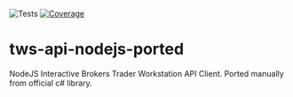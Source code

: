 ![Tests](https://github.com/anri-asaturov/tws-api-nodejs-ported/workflows/Node.js%20CI/badge.svg)
[![Coverage](https://coveralls.io/repos/github/anri-asaturov/tws-api-nodejs-ported/badge.svg?branch=master)](https://coveralls.io/github/anri-asaturov/tws-api-nodejs-ported?branch=master)
# tws-api-nodejs-ported
NodeJS Interactive Brokers Trader Workstation API Client. Ported manually from official c# library.
